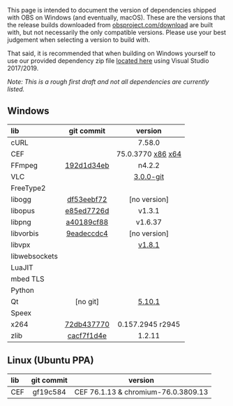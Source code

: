 This page is intended to document the version of dependencies shipped with OBS on Windows (and eventually, macOS). These are the versions that the release builds downloaded from [obsproject.com/download](https://obsproject.com/download) are built with, but not necessarily the only compatible versions. Please use your best judgement when selecting a version to build with. 

That said, it is recommended that when building on Windows yourself to use our provided dependency zip file [located here](https://obsproject.com/downloads/dependencies2017.zip) using Visual Studio 2017/2019.

*Note: This is a rough first draft and not all dependencies are currently listed.*

## Windows

| lib | git commit | version |
| :--- | :---: | :---: |
| cURL | | 7.58.0 |
| CEF |  | 75.0.3770 [x86](https://cdn-fastly.obsproject.com/downloads/cef_binary_75.1.16+g16a67c4+chromium-75.0.3770.100_windows32_minimal.zip) [x64](https://cdn-fastly.obsproject.com/downloads/cef_binary_75.1.16+g16a67c4+chromium-75.0.3770.100_windows64_minimal.zip) |
| FFmpeg | [192d1d34eb](https://github.com/FFmpeg/FFmpeg/commit/192d1d34eb3668fa27f433e96036340e1e5077a0) | n4.2.2 |
| VLC | | [3.0.0-git](https://cdn-fastly.obsproject.com/downloads/vlc.zip) |
| FreeType2 | | |
| libogg | [df53eebf72](https://github.com/xiph/ogg/commit/df53eebf72e86eb179465f53dd77297ae72ae233) | [no version] |
| libopus | [e85ed7726d](https://github.com/xiph/opus/commit/e85ed7726db5d677c9c0677298ea0cb9c65bdd23) | v1.3.1 |
| libpng | [a40189cf88](https://github.com/glennrp/libpng/commit/a40189cf881e9f0db80511c382292a5604c3c3d1) | v1.6.37
| libvorbis | [9eadeccdc4](https://github.com/xiph/vorbis/commit/9eadeccdc4247127d91ac70555074239f5ce3529) | [no version] |
| libvpx | | [v1.8.1](https://chromium.googlesource.com/webm/libvpx/+/refs/tags/v1.8.1) |
| libwebsockets | | |
| LuaJIT | | |
| mbed TLS | | |
| Python | | |
| Qt | [no git] | [5.10.1](https://cdn-fastly.obsproject.com/downloads/Qt_5.10.1.7z) |
| Speex | | |
| x264 | [72db437770](https://github.com/mirror/x264/commit/72db437770fd1ce3961f624dd57a8e75ff65ae0b) | 0.157.2945 r2945 |
| zlib | [cacf7f1d4e](https://github.com/madler/zlib/commit/cacf7f1d4e3d44d871b605da3b647f07d718623f) | 1.2.11 |

## Linux (Ubuntu PPA)

| lib | git commit | version |
| :--- | :---: | :---: |
| CEF | gf19c584 | CEF 76.1.13 & chromium-76.0.3809.13 |